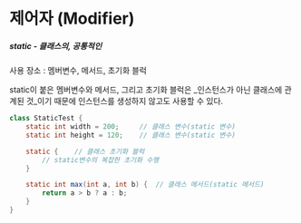 # 제어자 (Modifier)

##### static - 클래스의, 공통적인

사용 장소 : 멤버변수, 메서드, 초기화 블럭

static이 붙은 멤버변수와 메서드, 그리고 초기화 블럭은 _인스턴스가 아닌 클래스에 관계된 것_이기 때문에 인스턴스를 생성하지 않고도 사용할 수 있다.

```java
class StaticTest {
	static int width = 200;		// 클래스 변수(static 변수)
	static int height = 120;	// 클래스 변수(static 변수)

	static {	// 클래스 초기화 블럭
		// static변수의 복잡한 초기화 수행
	}

	static int max(int a, int b) {	// 클래스 메서드(static 메서드)
		return a > b ? a : b;
	}	
}
```
